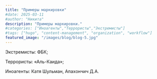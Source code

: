```yaml
---
title: "Примеры маркировки"
#date: 2025-03-11
#author: "Никита"
description: "Примеры маркировки."
#categories: ["Иноагенты","Террористы","Экстремисты"]
#tags: ["hugo", "content-management", "organization", "workflow"]
featured_image: "/images/blog/blog-5.jpg"
---
```


Экстремисты: ФБК;

Террористы: «Аль-Каида»;

Иноагенты: Катя Шульман, Апахончич Д.А.



